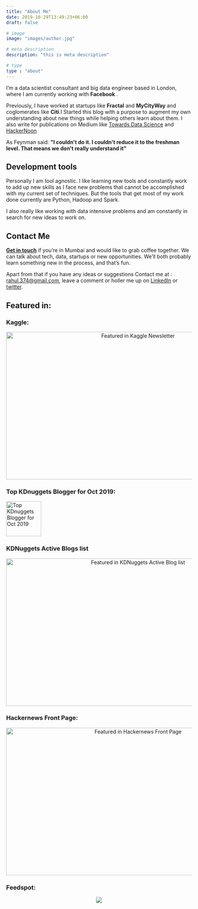 ```yaml
---
title: "About Me"
date: 2019-10-29T13:49:23+06:00
draft: false

# image
image: "images/author.jpg"

# meta description
description: "this is meta description"

# type
type : "about"
---
```


I’m a data scientist consultant and big data engineer based in London, where I am currently working with **Facebook** .

Previously, I have worked at startups like **Fractal** and **MyCityWay** and coglomerates like **Citi**.I Started this blog with a purpose to augment my own understanding about new things while helping others learn about them. I also write for publications on Medium like [Towards Data Science](https://towardsdatascience.com/) and [HackerNoon](https://hackernoon.com/)

As Feynman said: **"I couldn't do it. I couldn't reduce it to the freshman level. That means we don't really understand it"**

## Development tools

Personally I am tool agnostic. I like learning new tools and constantly work to add up new skills as I face new problems that cannot be accomplished with my current set of techniques. But the tools that get most of my work done currently are Python, Hadoop and Spark.

I also really like working with data intensive problems and am constantly in search for new ideas to work on.

## Contact Me

**[Get in touch](mailto:rahul.374@gmail.com?subject=coffee)** if you’re in Mumbai and would like to grab coffee together. We can talk about tech, data, startups or new opportunities. We’ll both probably learn something new in the process, and that’s fun.

Apart from that if you have any ideas or suggestions Contact me at : rahul.374@gmail.com, leave a comment or holler me up on [LinkedIn](https://www.linkedin.com/profile/view?id=AAIAAAUGZtoBLDbgvT7glPvnjVgGY_AwnWpn73w&trk=nav_responsive_tab_profile_pic) or [twitter](https://twitter.com/MLWhiz).

## Featured in:

### Kaggle:

<div style="margin-top: 9px; margin-bottom: 10px;">
<center><img src="/images/Kaggle_Newsletter.png" alt="Featured in Kaggle Newsletter" height="400" width="700" ></center>
</div>

### Top KDnuggets Blogger for Oct 2019:

<a href="https://www.kdnuggets.com/2019/10/top-news-week-1014-1020.html"><img src="https://www.kdnuggets.com/images/tkb-1910-s.png" width=95 height=95 alt="Top KDnuggets Blogger for Oct 2019"></a>

### KDNuggets Active Blogs list

<div style="margin-top: 9px; margin-bottom: 10px;">
<center><img src="/images/kdnuggets.png" alt="Featured in KDNuggets Active Blog list" height="400" width="700" ></center>
</div>

### Hackernews Front Page:
<div style="margin-top: 9px; margin-bottom: 10px;">
<center><img src="/images/Hackernews_front_page.png" alt="Featured in Hackernews Front Page" height="400" width="700" ></center>
</div>

### Feedspot:
<div style="margin-top: 9px; margin-bottom: 10px;">
<center><a href="http://blog.feedspot.com/data_science_blogs/" title="Data Science Blogs"><img src="https://blog-cdn.feedspot.com/wp-content/uploads/2017/01/data-science-75-transparent_216px.png" ></img></a></center></div>
